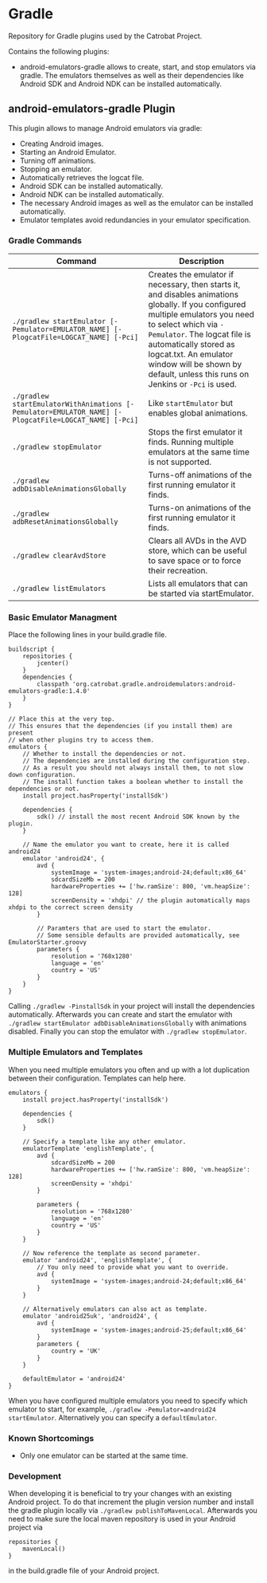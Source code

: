 # Gradle
Repository for Gradle plugins used by the Catrobat Project.

Contains the following plugins:
* android-emulators-gradle allows to create, start, and stop emulators via gradle.
  The emulators themselves as well as their dependencies like Android SDK and Android NDK
  can be installed automatically.

## android-emulators-gradle Plugin
This plugin allows to manage Android emulators via gradle:
* Creating Android images.
* Starting an Android Emulator.
* Turning off animations.
* Stopping an emulator.
* Automatically retrieves the logcat file.
* Android SDK can be installed automatically.
* Android NDK can be installed automatically.
* The necessary Android images as well as the emulator can be installed automatically.
* Emulator templates avoid redundancies in your emulator specification.

### Gradle Commands
| Command | Description |
| --- | --- |
| `./gradlew startEmulator [-Pemulator=EMULATOR_NAME] [-PlogcatFile=LOGCAT_NAME] [-Pci]` | Creates the emulator if necessary, then starts it, and disables animations globally. If you configured multiple emulators you need to select which via `-Pemulator`. The logcat file is automatically stored as logcat.txt. An emulator window will be shown by default, unless this runs on Jenkins or `-Pci` is used. |
| `./gradlew startEmulatorWithAnimations [-Pemulator=EMULATOR_NAME] [-PlogcatFile=LOGCAT_NAME] [-Pci]` | Like `startEmulator` but enables global animations. |
| `./gradlew stopEmulator` | Stops the first emulator it finds. Running multiple emulators at the same time is not supported. |
| `./gradlew adbDisableAnimationsGlobally` | Turns-off animations of the first running emulator it finds. |
| `./gradlew adbResetAnimationsGlobally` | Turns-on animations of the first running emulator it finds. |
| `./gradlew clearAvdStore` | Clears all AVDs in the AVD store, which can be useful to save space or to force their recreation. |
| `./gradlew listEmulators` | Lists all emulators that can be started via startEmulator. |

### Basic Emulator Managment

Place the following lines in your build.gradle file.
```
buildscript {
    repositories {
        jcenter()
    }
    dependencies {
        classpath 'org.catrobat.gradle.androidemulators:android-emulators-gradle:1.4.0'
    }
}

// Place this at the very top.
// This ensures that the dependencies (if you install them) are present
// when other plugins try to access them.
emulators {
    // Whether to install the dependencies or not.
    // The dependencies are installed during the configuration step.
    // As a result you should not always install them, to not slow down configuration.
    // The install function takes a boolean whether to install the dependencies or not.
    install project.hasProperty('installSdk')

    dependencies {
        sdk() // install the most recent Android SDK known by the plugin.
    }

    // Name the emulator you want to create, here it is called android24
    emulator 'android24', {
        avd {
            systemImage = 'system-images;android-24;default;x86_64'
            sdcardSizeMb = 200
            hardwareProperties += ['hw.ramSize': 800, 'vm.heapSize': 128]
            screenDensity = 'xhdpi' // the plugin automatically maps xhdpi to the correct screen density
        }

        // Paramters that are used to start the emulator.
        // Some sensible defaults are provided automatically, see EmulatorStarter.groovy
        parameters {
            resolution = '768x1280'
            language = 'en'
            country = 'US'
        }
    }
}
```

Calling `./gradlew -PinstallSdk` in your project will install the dependencies automatically.
Afterwards you can create and start the emulator with `./gradlew startEmulator adbDisableAnimationsGlobally`
with animations disabled.
Finally you can stop the emulator with `./gradlew stopEmulator`.

### Multiple Emulators and Templates
When you need multiple emulators you often and up with a lot duplication between their configuration.
Templates can help here.

```
emulators {
    install project.hasProperty('installSdk')

    dependencies {
        sdk()
    }

    // Specify a template like any other emulator.
    emulatorTemplate 'englishTemplate', {
        avd {
            sdcardSizeMb = 200
            hardwareProperties += ['hw.ramSize': 800, 'vm.heapSize': 128]
            screenDensity = 'xhdpi'
        }

        parameters {
            resolution = '768x1280'
            language = 'en'
            country = 'US'
        }
    }

    // Now reference the template as second parameter.
    emulator 'android24', 'englishTemplate', {
        // You only need to provide what you want to override.
        avd {
            systemImage = 'system-images;android-24;default;x86_64'
        }
    }

    // Alternatively emulators can also act as template.
    emulator 'android25uk', 'android24', {
        avd {
            systemImage = 'system-images;android-25;default;x86_64'
        }
        parameters {
            country = 'UK'
        }
    }

    defaultEmulator = 'android24'
}
```

When you have configured multiple emulators you need to specify which emulator to start, for example,
`./gradlew -Pemulator=android24 startEmulator`.
Alternatively you can specify a `defaultEmulator`.

### Known Shortcomings
* Only one emulator can be started at the same time.

### Development
When developing it is beneficial to try your changes with an existing Android project.
To do that increment the plugin version number and install the gradle plugin locally via `./gradlew publishToMavenLocal`.
Afterwards you need to make sure the local maven repository is used in your Android project via

```
repositories {
    mavenLocal()
}
```
in the build.gradle file of your Android project.
